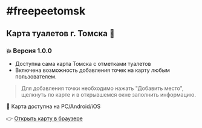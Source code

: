 # #freepeetomsk

## Карта туалетов г. Томска :restroom:


### :boom: Версия 1.0.0
- Доступна сама карта Томска с отметками туалетов
- Включена возможность добавления точек на карту любым пользователем.


> Для добавления точки необходимо нажать "Добавить место", щелкнуть по карте и в открывшемся окне заполнить информацию.


:iphone: Карта доступна на PC/Android/iOS


:point_right:  [Открыть карту в браузере](https://maxorik.github.io/freepeetomsk/)